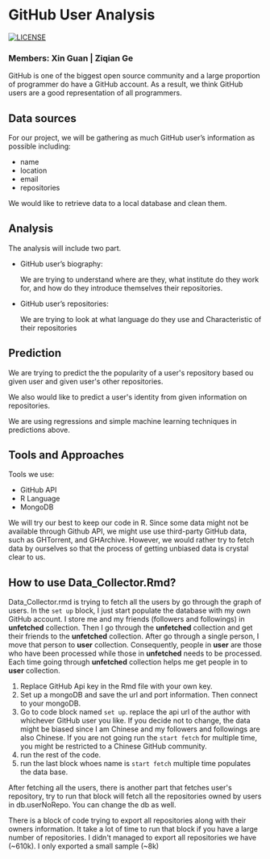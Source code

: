 # GitHub User Analysis
[![LICENSE](https://img.shields.io/badge/license-Anti%20996-blue.svg)](https://github.com/996icu/996.ICU/blob/master/LICENSE)
### Members: Xin Guan | Ziqian Ge

GitHub is one of the biggest open source community and a large proportion of programmer do have a GitHub account. As a result, we think GitHub users are a good representation of all programmers.

## Data sources
For our project, we will be gathering as much GitHub user’s information as possible including:
- name
- location
- email
- repositories

We would like to retrieve data to a local database and clean them.

## Analysis
The analysis will include two part.
- GitHub user’s biography:

  We are trying to understand where are they, what institute do they work for, and how do they introduce themselves
  their repositories.
  
- GitHub user’s repositories:

  We are trying to look at what language do they use and Characteristic of their repositories

## Prediction
We are trying to predict the the popularity of a user's repository based ou given user and given user's other repositories.

We also would like to predict a user's identity from given information on repositories.

We are using regressions and simple machine learning techniques in predictions above.

## Tools and Approaches
Tools we use:
- GitHub API
- R Language
- MongoDB

We will try our best to keep our code in R. Since some data might not be available through Github API, we might use use third-party GitHub data, such as GHTorrent, and GHArchive. However, we would rather try to fetch data by ourselves so that the process of getting unbiased data is crystal clear to us.

## How to use Data_Collector.Rmd?

Data_Collector.rmd is trying to fetch all the users by go through the graph of users.
In the `set up` block, I just start populate the database with my own GitHub account.
I store me and my friends (followers and followings) in **unfetched** collection.
Then I go through the **unfetched** collection and get their friends to the **unfetched** collection.
After go through a single person, I move that person to **user** collection.
Consequently, people in **user** are those who have been processed while those in **unfetched** needs to be processed.
Each time going through **unfetched** collection helps me get people in to **user** collection.

1. Replace GitHub Api key in the Rmd file with your own key.
2. Set up a mongoDB and save the url and port information. Then connect to your mongoDB.
3. Go to code block named `set up`. replace the api url of the author with whichever GitHub user you like. If you decide not to change, the data might be biased since I am Chinese and my followers and followings are also Chinese. If you are not going run the `start fetch` for multiple time, you might be restricted to a Chinese GitHub community.
3. run the rest of the code.
4. run the last block whoes name is `start fetch` multiple time populates the data base.

After fetching all the users, there is another part that fetches user's repository, try to run that block will fetch all the repositories owned by users in db.userNoRepo. You can change the db as well.

There is a block of code trying to export all repositories along with their owners information. It take a lot of time to run that block if you have a large number of repositories. I didn't managed to export all repositories we have (~610k). I only exported a small sample (~8k)
